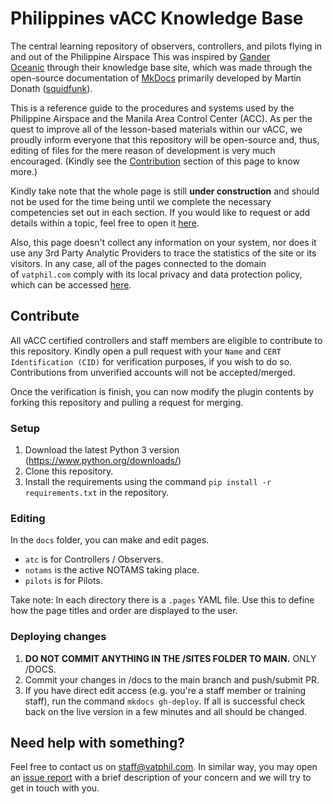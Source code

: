 # Philippines vACC Knowledge Base
The central learning repository of observers, controllers, and pilots flying in and out of the Philippine Airspace This was inspired by [Gander Oceanic](https://github.com/czqo) through their knowledge base site, which was made through the open-source documentation of [MkDocs](https://github.com/squidfunk/mkdocs-material) primarily developed by Martin Donath ([squidfunk](https://github.com/squidfunk)).

This is a reference guide to the procedures and systems used by the Philippine Airspace and the Manila Area Control Center (ACC). As per the quest to improve all of the lesson-based materials within our vACC, we proudly inform everyone that this repository will be open-source and, thus, editing of files for the mere reason of development is very much encouraged. (Kindly see the [Contribution](https://github.com/vatsimph/learn#contribute) section of this page to know more.)

Kindly take note that the whole page is still **under construction** and should not be used for the time being until we complete the necessary competencies set out in each section. If you would like to request or add details within a topic, feel free to open it [here](https://github.com/vatsimph/learn/issues).

Also, this page doesn't collect any information on your system, nor does it use any 3rd Party Analytic Providers to trace the statistics of the site or its visitors. In any case, all of the pages connected to the domain of ```vatphil.com``` comply with its local privacy and data protection policy, which can be accessed [here](https://vatphil.com/privacy-policy).

## Contribute
All vACC certified controllers and staff members are eligible to contribute to this repository. Kindly open a pull request with your ```Name``` and ```CERT Identification (CID)``` for verification purposes, if you wish to do so. Contributions from unverified accounts will not be accepted/merged.

Once the verification is finish, you can now modify the plugin contents by forking this repository and pulling a request for merging.

### Setup

1. Download the latest Python 3 version (https://www.python.org/downloads/)
2. Clone this repository.
3. Install the requirements using the command `pip install -r requirements.txt` in the repository.

### Editing
In the `docs` folder, you can make and edit pages. 

- `atc` is for Controllers / Observers.
- `notams` is the active NOTAMS taking place.
- `pilots` is for Pilots.

Take note: In each directory there is a `.pages` YAML file. Use this to define how the page titles and order are displayed to the user.

### Deploying changes

1. **DO NOT COMMIT ANYTHING IN THE /SITES FOLDER TO MAIN.** ONLY /DOCS.
2. Commit your changes in /docs to the main branch and push/submit PR.
3. If you have direct edit access (e.g. you're a staff member or training staff), run the command `mkdocs gh-deploy`. If all is successful check back on the live version in a few minutes and all should be changed.

## Need help with something?
Feel free to contact us on [staff@vatphil.com](mailto:staff@vatphil.com). In similar way, you may open an [issue report](https://github.com/vatsimph/learn/issues) with a brief description of your concern and we will try to get in touch with you.
